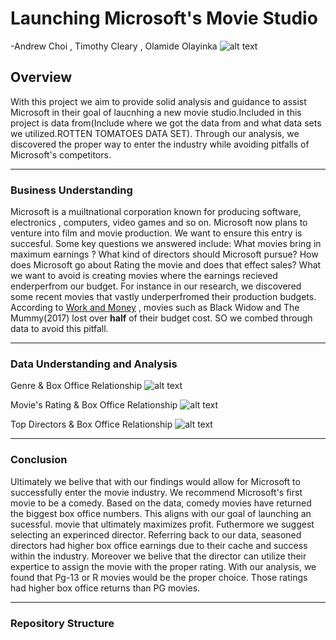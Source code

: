 # Launching Microsoft's Movie Studio
-Andrew Choi , Timothy Cleary , Olamide Olayinka
![alt text](https://logos-world.net/wp-content/uploads/2020/09/Microsoft-Logo.png)
 ## Overview
With this project we aim to provide solid analysis and guidance to assist Microsoft in their goal of laucnhing a new movie studio.Included in this project is data from(Include where we got the data from and what data sets we utilized.ROTTEN TOMATOES DATA SET). Through our analysis, we discovered the proper way to enter the industry while avoiding pitfalls of Microsoft's competitors. 

-----

 ### Business Understanding
Microsoft is a muiltnational corporation known for producing software, electronics , computers, video games and so on. Microsoft now plans to venture into film and movie production. We want to ensure this entry is succesful. Some key questions we answered include: What movies bring in maximum earnings ? What kind of directors should Microsoft pursue? How does Microsoft go about Rating the movie and does that effect sales? What we want to avoid is creating movies where the earnings recieved enderperfrom our budget. For instance in our research, we discovered some recent movies that vastly underperfromed their production budgets. According to [Work and Money](https://www.workandmoney.com/s/biggest-box-office-bombs-movie-flops-8225f2e154084d6b) , movies such as Black Widow and The Mummy(2017) lost over **half** of their budget cost. SO we combed through data to avoid this pitfall. 

-----

### Data Understanding and Analysis
Genre & Box Office Relationship
![alt text](https://i.imgur.com/023cjm6.png)

Movie's Rating & Box Office Relationship 
![alt text](https://i.imgur.com/kpg7vcS.png)

Top Directors & Box Office Relationship
![alt text](https://i.imgur.com/tM1MFil.png)

-----

### Conclusion
Ultimately we belive that with our findings would allow for Microsoft to successfully enter the movie industry. We recommend Microsoft's first movie to be a comedy. Based on the data, comedy movies have returned the biggest box office numbers. This aligns with our goal of launching an sucessful. movie that ultimately maximizes profit. Futhermore we suggest selecting an experinced director.  Referring back to our data, seasoned directors had higher box office earnings due to their cache and success within the industry. Moreover we belive that the director can utilize their expertice to assign the movie with the proper rating. With our analysis, we found that Pg-13 or R movies would be the proper choice. Those ratings had higher box office returns than PG movies. 


-----

### Repository Structure
